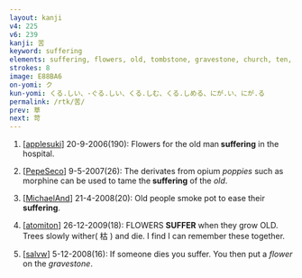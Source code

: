 ```yaml
---
layout: kanji
v4: 225
v6: 239
kanji: 苦
keyword: suffering
elements: suffering, flowers, old, tombstone, gravestone, church, ten, needle, mouth
strokes: 8
image: E88BA6
on-yomi: ク
kun-yomi: くる.しい、-ぐる.しい、くる.しむ、くる.しめる、にが.い、にが.る
permalink: /rtk/苦/
prev: 草
next: 苛
---
```


1) [<a href="http://kanji.koohii.com/profile/applesuki">applesuki</a>] 20-9-2006(190): Flowers for the old man<strong> suffering</strong> in the hospital.

2) [<a href="http://kanji.koohii.com/profile/PepeSeco">PepeSeco</a>] 9-5-2007(26): The derivates from opium <em>poppies</em> such as morphine can be used to tame the<strong> suffering</strong> of the <em>old</em>.

3) [<a href="http://kanji.koohii.com/profile/MichaelAnd">MichaelAnd</a>] 21-4-2008(20): Old people smoke pot to ease their<strong> suffering</strong>.

4) [<a href="http://kanji.koohii.com/profile/atomiton">atomiton</a>] 26-12-2009(18): FLOWERS <strong>SUFFER</strong> when they grow OLD. Trees slowly wither( 枯 ) and die. I find I can remember these together.

5) [<a href="http://kanji.koohii.com/profile/salvw">salvw</a>] 5-12-2008(16): If someone dies you suffer. You then put a <em>flower</em> on the <em>gravestone</em>.

